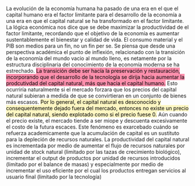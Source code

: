 La evolución de la economía humana ha pasado de una era en el que el capital humano era el factor limitante para el desarrollo de la economía a una era en que el capital natural se ha transformado en el factor limitante. La lógica económica nos dice que se debe maximizar la productividad de el factor limitante, recordando que el objetivo de la economía es aumentar sustentablemente el bienestar y calidad de vida. El consumo material y el PIB son medios para un fin, no un fin per se.
Se piensa que desde una perspectiva académica el punto de inflexión, relacionado con la transición de la economía del mundo vacio al mundo lleno, es netamente por la estructura disciplinaria del conocimiento de la economía moderna se ha estrechado.
<mark style="background: #FF5582A6;">La transición debe ser hacía la preservación y restauración, incorporando que el desarrollo de la tecnología se dirija hacia aumentar la prodcutivdad del capital natural, más que hacia el capital humano.</mark>
Esto ocurriría naturalmente si el mercado forzara que los precios del capital natural subieran a medida de que se convirtieran en un conjunto de bienes más escasos. 
<mark style="background: #FFF3A3A6;">Por lo general, el capital natural es desconocido y consequentemente dejado fuera del mercado, entonces no existe un precio del capital natural, siendo explotado como si el precio fuese 0.</mark>  Aún cuando el precio existe, el mercado tiende a ser miope y descuenta excesivamente el costo de la futura escaces. Este fenómeno es exarcebado cuándo se refuerza academicamente que la acumulación de capital es un sustituto para la depleción de recursos naturales.
La productividad del capital natural es incrementada por medio de aumentar el flujo de recursos naturales por unidad de stock natural (limitado por las tazas de crecimiento biológico), incrementar el output de productos por unidad de recursos introducidos (limitado por el balance de masas) y especialmente por medio de incrementar el uso eficiente por el cual los productos entregan servicios al usuario final (limitado por la tecnología)
